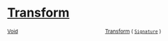 # [Transform](./Normalize-100663636.md)



<sub>[Void](https://docs.microsoft.com/en-us/dotnet/api/System.Void)</sub><img width=200/><sub>[Transform](./Normalize-100663636.md) ( [`Signature`](./../../Signature.md) )</sub><br>


